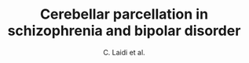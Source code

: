 ---
cat: gaia
subcat: signature
bestof: false
author: C. Laidi et al.
title: Cerebellar parcellation in schizophrenia and bipolar disorder
journal: Acta Psychiatrica Scandinavica
year: 2019
type: article
url: https -//onlinelibrary.wiley.com/doi/abs/10.1111/acps.13087
doi: 10.1111/acps.13087
---